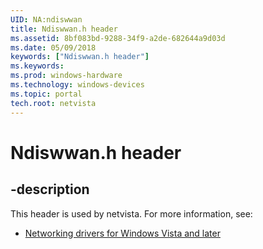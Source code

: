 ```yaml
---
UID: NA:ndiswwan
title: Ndiswwan.h header
ms.assetid: 8bf083bd-9288-34f9-a2de-682644a9d03d
ms.date: 05/09/2018
keywords: ["Ndiswwan.h header"]
ms.keywords: 
ms.prod: windows-hardware
ms.technology: windows-devices
ms.topic: portal
tech.root: netvista
---
```


# Ndiswwan.h header


## -description


This header is used by netvista. For more information, see:

- [Networking drivers for Windows Vista and later](../_netvista/index.md)
